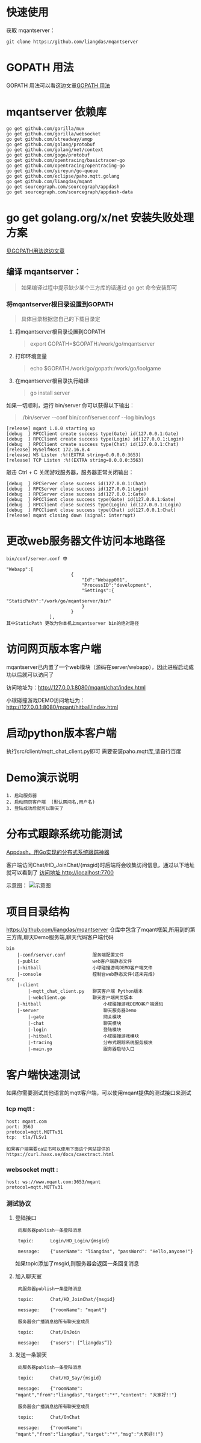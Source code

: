 # 快速使用
获取 mqantserver：

	git clone https://github.com/liangdas/mqantserver

# GOPATH 用法

GOPATH 用法可以看这边文章[GOPATH 用法](http://www.mqant.com/topic/597714ca8f2e454b2eb1c1ee)

# mqantserver 依赖库

	go get github.com/gorilla/mux
	go get github.com/gorilla/websocket
	go get github.com/streadway/amqp
	go get github.com/golang/protobuf
	go get github.com/golang/net/context
	go get github.com/gogo/protobuf
	go get github.com/opentracing/basictracer-go
	go get github.com/opentracing/opentracing-go
	go get github.com/yireyun/go-queue
	go get github.com/eclipse/paho.mqtt.golang
	go get github.com/liangdas/mqant
	go get sourcegraph.com/sourcegraph/appdash
	go get sourcegraph.com/sourcegraph/appdash-data

	
# go get golang.org/x/net 安装失败处理方案

[见GOPATH用法这边文章](http://www.mqant.com/topic/597714ca8f2e454b2eb1c1ee)

## 编译 mqantserver：

> 如果编译过程中提示缺少某个三方库的话通过 go get 命令安装即可

### 将mqantserver根目录设置到GOPATH

>具体目录根据您自己的下载目录定

1. 将mqantserver根目录设置到GOPATH
   > export GOPATH=$GOPATH:/work/go/mqantserver
2. 打印环境变量
   >echo $GOPATH
   >/work/go/gopath:/work/go/loolgame

3. 在mqantserver根目录执行编译
    >go install server

如果一切顺利，运行 bin/server 你可以获得以下输出：

> ./bin/server --conf bin/conf/server.conf --log bin/logs

	[release] mqant 1.0.0 starting up
	[debug  ] RPCClient create success type(Gate) id(127.0.0.1:Gate)
	[debug  ] RPCClient create success type(Login) id(127.0.0.1:Login)
	[debug  ] RPCClient create success type(Chat) id(127.0.0.1:Chat)
	[release] MySelfHost 172.16.8.4
	[release] WS Listen :%!(EXTRA string=0.0.0.0:3653)
	[release] TCP Listen :%!(EXTRA string=0.0.0.0:3563)

敲击 Ctrl + C 关闭游戏服务器，服务器正常关闭输出：

	[debug  ] RPCServer close success id(127.0.0.1:Chat)
	[debug  ] RPCServer close success id(127.0.0.1:Login)
	[debug  ] RPCServer close success id(127.0.0.1:Gate)
	[debug  ] RPCClient close success type(Gate) id(127.0.0.1:Gate)
	[debug  ] RPCClient close success type(Login) id(127.0.0.1:Login)
	[debug  ] RPCClient close success type(Chat) id(127.0.0.1:Chat)
	[release] mqant closing down (signal: interrupt)

# 更改web服务器文件访问本地路径

	bin/conf/server.conf 中
	
	"Webapp":[
                            {
                                "Id":"Webapp001",
                                "ProcessID":"development",
                                "Settings":{
                                    "StaticPath":"/work/go/mqantserver/bin"
                                }
                            }
                    ],
    其中StaticPath 更改为你本机上mqantserver bin的绝对路径

# 访问网页版本客户端
mqantserver已内置了一个web模块（源码在server/webapp），因此进程启动成功以后就可以访问了

访问地址为：http://127.0.0.1:8080/mqant/chat/index.html

小球碰撞游戏DEMO访问地址为：http://127.0.0.1:8080/mqant/hitball/index.html

# 启动python版本客户端

执行src/client/mqtt_chat_client.py即可 需要安装paho.mqtt库,请自行百度

# Demo演示说明

	1. 启动服务器
	2. 启动网页客户端	(默认房间名,用户名)
	3. 登陆成功后就可以聊天了

# 分布式跟踪系统功能测试
[Appdash，用Go实现的分布式系统跟踪神器](http://tonybai.com/2015/06/17/appdash-distributed-systems-tracing-in-go/)

客户端访问Chat/HD_JoinChat/{msgid}时后端将会收集访问信息，通过以下地址就可以看到了
[访问地址 http://localhost:7700](http://localhost:7700)

示意图：
![示意图](https://github.com/liangdas/mqant/wiki/images/mqant_tracing.png)

# 项目目录结构

https://github.com/liangdas/mqantserver 仓库中包含了mqant框架,所用到的第三方库,聊天Demo服务端,聊天代码客户端代码

	bin		
		|-conf/server.conf			服务端配置文件
		|-public					web客户端静态文件
		|-hitball					小球碰撞游戏DEMO客户端文件
		|-console                   控制台web静态文件(还未完成)
	src
		|-client
			|-mqtt_chat_client.py 	聊天客户端 Python版本
			|-webclient.go			聊天客户端网页版本
		|-hitball						小球碰撞游戏DEMO客户端源码
		|-server						聊天服务器Demo
			|-gate						网关模块
			|-chat						聊天模块
			|-login						登陆模块
			|-hitball					小球碰撞游戏模块
			|-tracing					分布式跟踪系统服务模块
			|-main.go					服务器启动入口


# 客户端快速测试
如果你需要测试其他语言的mqtt客户端，可以使用mqant提供的测试接口来测试
### tcp mqtt :
	host: mqant.com
	port: 3563
	protocol=mqtt.MQTTv31
	tcp:  tls/TLSv1
	
	如果客户端需要ca证书可以使用下面这个网站提供的
	https://curl.haxx.se/docs/caextract.html

### websocket mqtt :
	host: ws://www.mqant.com:3653/mqant
	protocol=mqtt.MQTTv31
	
### 测试协议

1. 登陆接口

		向服务器publish一条登陆消息
	
		topic:		Login/HD_Login/{msgid}
		
		message:	{"userName": "liangdas", "passWord": "Hello,anyone!"}
	
	如果topic添加了msgid,则服务器会返回一条回复消息

2. 加入聊天室

		向服务器publish一条登陆消息
	
		topic:		Chat/HD_JoinChat/{msgid}
		
		message:	{"roomName": "mqant"}
	
		服务器会广播消息给所有聊天室成员
		
		topic:		Chat/OnJoin
			
		message:	{"users": [“liangdas”]}

3. 发送一条聊天

		向服务器publish一条登陆消息
	
		topic:		Chat/HD_Say/{msgid}
		
		message:	{"roomName": "mqant","from":"liangdas","target":"*","content": "大家好!!"}
	
		服务器会广播消息给所有聊天室成员
		
		topic:		Chat/OnChat
			
		message:	{"roomName": "mqant","from":"liangdas","target":"*","msg":"大家好!!"}